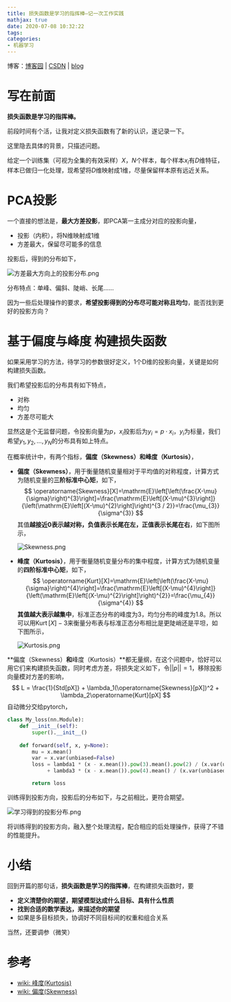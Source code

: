 ```yaml
---
title: 损失函数是学习的指挥棒—记一次工作实践
mathjax: true
date: 2020-07-08 10:32:22
tags:
categories:
- 机器学习
---
```


博客：[博客园](https://www.cnblogs.com/shine-lee/) | [CSDN](https://blog.csdn.net/blogshinelee) | [blog](https://blog.shinelee.me/)

# 写在前面

**损失函数是学习的指挥棒。**

前段时间有个活，让我对定义损失函数有了新的认识，遂记录一下。

这里隐去具体的背景，只描述问题。

给定一个训练集（可视为全集的有效采样）$X$，$N$个样本，每个样本$x_i$有$D$维特征，样本已做归一化处理，现希望将$D$维映射成1维，尽量保留样本原有远近关系。

# PCA投影

一个直接的想法是，**最大方差投影**，即PCA第一主成分对应的投影向量，

- 投影（内积），将N维映射成1维
- 方差最大，保留尽可能多的信息

投影后，得到的分布如下，

![方差最大方向上的投影分布.png](https://gitee.com/shinelee/ImgBed/raw/master/2020/损失函数是学习的指挥棒/方差最大方向上的投影分布.png)

分布特点：单峰、偏斜、陡峭、长尾……

因为一些后处理操作的要求，**希望投影得到的分布尽可能对称且均匀**，能否找到更好的投影方向？

# 基于偏度与峰度 构建损失函数

如果采用学习的方法，待学习的参数很好定义，1个D维的投影向量，关键是如何构建损失函数。

我们希望投影后的分布具有如下特点，

- 对称
- 均匀
- 方差尽可能大

显然这是个无监督问题，令投影向量为$p$，$x_i$投影后为$y_i = p\cdot x_i$，$y_i$为标量，我们希望$y_1, y_2, \dots, y_N$的分布具有如上特点。

在概率统计中，有两个指标，**偏度（Skewness）**和**峰度（Kurtosis）**，

- **偏度（Skewness）**，用于衡量随机变量相对于平均值的对称程度，计算方式为随机变量的**三阶标准中心矩**，如下，
  $$
  \operatorname{Skewness}[X]=\mathrm{E}\left[\left(\frac{X-\mu}{\sigma}\right)^{3}\right]=\frac{\mathrm{E}\left[(X-\mu)^{3}\right]}{\left(\mathrm{E}\left[(X-\mu)^{2}\right]\right)^{3 / 2}}=\frac{\mu_{3}}{\sigma^{3}}
  $$
  其值**越接近0表示越对称，负值表示长尾在左，正值表示长尾在右**，如下图所示，

  ![Skewness.png](https://gitee.com/shinelee/ImgBed/raw/master/2020/损失函数是学习的指挥棒/Skewness.png)

- **峰度（Kurtosis）**，用于衡量随机变量分布的集中程度，计算方式为随机变量的**四阶标准中心矩**，如下，
  $$
  \operatorname{Kurt}[X]=\mathrm{E}\left[\left(\frac{X-\mu}{\sigma}\right)^{4}\right]=\frac{\mathrm{E}\left[(X-\mu)^{4}\right]}{\left(\mathrm{E}\left[(X-\mu)^{2}\right]\right)^{2}}=\frac{\mu_{4}}{\sigma^{4}}
  $$
  **其值越大表示越集中**，标准正态分布的峰度为3，均匀分布的峰度为1.8。所以可以用$\operatorname{Kurt}[X]-3$来衡量分布表与标准正态分布相比是更陡峭还是平坦，如下图所示，
  
  ![Kurtosis.png](https://gitee.com/shinelee/ImgBed/raw/master/2020/损失函数是学习的指挥棒/Kurtosis.png)

**偏度（Skewness）**和**峰度（Kurtosis）**都无量纲，在这个问题中，恰好可以用它们来构建损失函数，同时考虑方差，将损失定义如下，令$||p|| = 1$，移除投影向量模对方差的影响，
$$
L = \frac{1}{Std[pX]} + \lambda_1(\operatorname{Skewness}[pX])^2 + \lambda_2\operatorname{Kurt}[pX]
$$
自动微分交给pytorch，

```python
class My_loss(nn.Module):
    def __init__(self):
        super().__init__()
        
    def forward(self, x, y=None):
        mu = x.mean()
        var = x.var(unbiased=False)
        loss = lambda1 * (x - x.mean()).pow(3).mean().pow(2) / (x.var(unbiased=False).pow(3)) + lambda2 / x.std(unbiased=False) \
             + lambda3 * (x - x.mean()).pow(4).mean() / (x.var(unbiased=False).pow(2))

        return loss
```

训练得到投影方向，投影后的分布如下，与之前相比，更符合期望。

![学习得到的投影分布.png](https://gitee.com/shinelee/ImgBed/raw/master/2020/损失函数是学习的指挥棒/学习得到的投影分布.png)

将训练得到的投影方向，融入整个处理流程，配合相应的后处理操作，获得了不错的性能提升。

# 小结

回到开篇的那句话，**损失函数是学习的指挥棒**，在构建损失函数时，要

- **定义清楚你的期望，期望模型达成什么目标、具有什么性质**
- **找到合适的数学表达，来描述你的期望**
- 如果是多目标损失，协调好不同目标间的权重和组合关系

当然，还要调参（微笑）

# 参考

- [wiki: 峰度(Kurtosis)](https://wiki2.org/en/Kurtosis)
- [wiki: 偏度(Skewness)](https://wiki2.org/en/Skewness)

